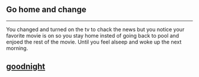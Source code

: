 ## Go home and change
---
You changed and turned on the tv to chack the news but you notice your favorite movie is on so you stay home insted of going back to pool and enjoed the rest of the movie. Until you feel alseep and woke up the next morning.

## [goodnight](..vacation.md)